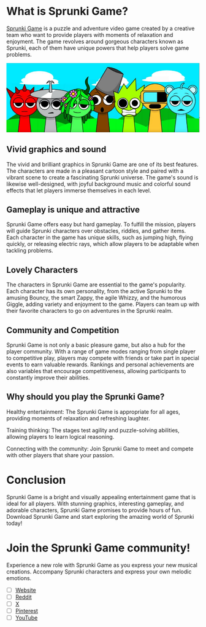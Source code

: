 # What is Sprunki Game?
[Sprunki Game](https://sprunki-game.io/) is a puzzle and adventure video game created by a creative team who want to provide players with moments of relaxation and enjoyment. The game revolves around gorgeous characters known as Sprunki, each of them have unique powers that help players solve game problems.

![sprunki game cover.JPG](https://github.com/sprunkigamesocial/sprunkigamesocial/blob/7d745e75fc7c026a916c53bce68e43fd8ccef1df/sprunki%20game%20cover.JPG)
## Vivid graphics and sound

The vivid and brilliant graphics in Sprunki Game are one of its best features. The characters are made in a pleasant cartoon style and paired with a vibrant scene to create a fascinating Sprunki universe. The game's sound is likewise well-designed, with joyful background music and colorful sound effects that let players immerse themselves in each level.

## Gameplay is unique and attractive

Sprunki Game offers easy but hard gameplay. To fulfill the mission, players will guide Sprunki characters over obstacles, riddles, and gather items. Each character in the game has unique skills, such as jumping high, flying quickly, or releasing electric rays, which allow players to be adaptable when tackling problems.

## Lovely Characters

The characters in Sprunki Game are essential to the game's popularity. Each character has its own personality, from the active Sprunki to the amusing Bouncy, the smart Zappy, the agile Whizzy, and the humorous Giggle, adding variety and enjoyment to the game. Players can team up with their favorite characters to go on adventures in the Sprunki realm.

## Community and Competition

Sprunki Game is not only a basic pleasure game, but also a hub for the player community. With a range of game modes ranging from single player to competitive play, players may compete with friends or take part in special events to earn valuable rewards. Rankings and personal achievements are also variables that encourage competitiveness, allowing participants to constantly improve their abilities.

## Why should you play the Sprunki Game?

Healthy entertainment: The Sprunki Game is appropriate for all ages, providing moments of relaxation and refreshing laughter.

Training thinking: The stages test agility and puzzle-solving abilities, allowing players to learn logical reasoning.

Connecting with the community: Join Sprunki Game to meet and compete with other players that share your passion.

# Conclusion

Sprunki Game is a bright and visually appealing entertainment game that is ideal for all players. With stunning graphics, interesting gameplay, and adorable characters, Sprunki Game promises to provide hours of fun. Download Sprunki Game and start exploring the amazing world of Sprunki today!

# Join the Sprunki Game community!
Experience a new role with Sprunki Game as you express your new musical creations. Accompany Sprunki characters and express your own melodic emotions.
- [ ] [Website](https://sprunki-game.io)
- [ ] [Reddit](https://www.reddit.com/user/Ashamed-Ad-3020/)
- [ ] [X](https://x.com/SprunkiGame00)
- [ ] [Pinterest](https://www.pinterest.com/sprunkigamesocial/)
- [ ] [YouTube](https://www.youtube.com/@sprunkigamesocial)
